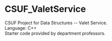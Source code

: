 # CSUF_ValetService
CSUF Project for Data Structures -- Valet Service.
<br>Language: C++
<br>Starter code provided by department professors.
